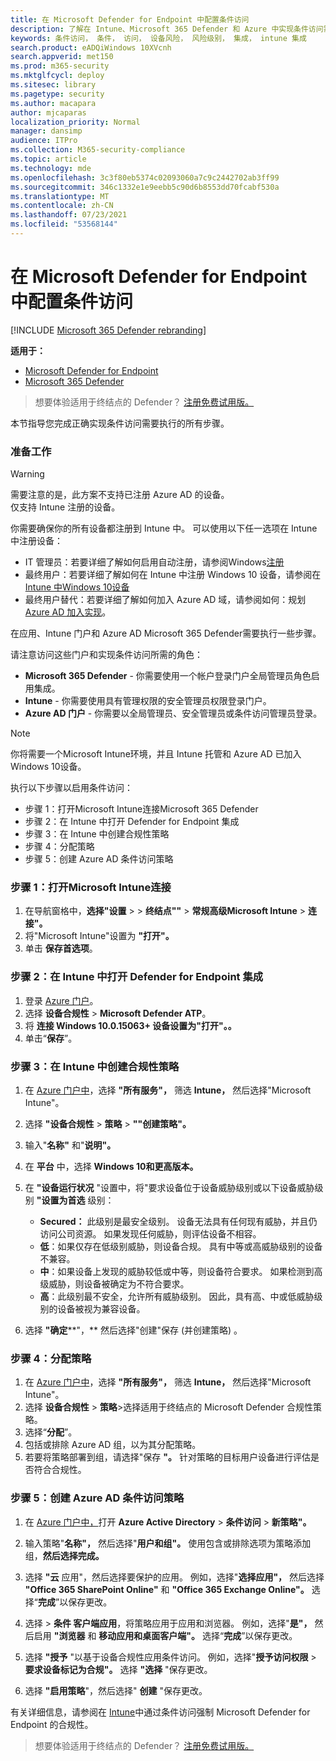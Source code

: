 ```yaml
---
title: 在 Microsoft Defender for Endpoint 中配置条件访问
description: 了解在 Intune、Microsoft 365 Defender 和 Azure 中实现条件访问需要执行的步骤
keywords: 条件访问， 条件， 访问， 设备风险， 风险级别， 集成， intune 集成
search.product: eADQiWindows 10XVcnh
search.appverid: met150
ms.prod: m365-security
ms.mktglfcycl: deploy
ms.sitesec: library
ms.pagetype: security
ms.author: macapara
author: mjcaparas
localization_priority: Normal
manager: dansimp
audience: ITPro
ms.collection: M365-security-compliance
ms.topic: article
ms.technology: mde
ms.openlocfilehash: 3c3f80eb5374c02093060a7c9c2442702ab3ff99
ms.sourcegitcommit: 346c1332e1e9eebb5c90d6b8553dd70fcabf530a
ms.translationtype: MT
ms.contentlocale: zh-CN
ms.lasthandoff: 07/23/2021
ms.locfileid: "53568144"
---
```

# <a name="configure-conditional-access-in-microsoft-defender-for-endpoint"></a>在 Microsoft Defender for Endpoint 中配置条件访问

[!INCLUDE [Microsoft 365 Defender rebranding](../../includes/microsoft-defender.md)]

**适用于：**
- [Microsoft Defender for Endpoint](https://go.microsoft.com/fwlink/p/?linkid=2154037)
- [Microsoft 365 Defender](https://go.microsoft.com/fwlink/?linkid=2118804)

>想要体验适用于终结点的 Defender？ [注册免费试用版。](https://www.microsoft.com/microsoft-365/windows/microsoft-defender-atp?ocid=docs-wdatp-assignaccess-abovefoldlink)

本节指导您完成正确实现条件访问需要执行的所有步骤。

### <a name="before-you-begin"></a>准备工作
>[!WARNING]
>需要注意的是，此方案不支持已注册 Azure AD 的设备。</br>
>仅支持 Intune 注册的设备。


你需要确保你的所有设备都注册到 Intune 中。 可以使用以下任一选项在 Intune 中注册设备：


- IT 管理员：若要详细了解如何启用自动注册，请参阅Windows[注册](/intune/windows-enroll#enable-windows-10-automatic-enrollment)
- 最终用户：若要详细了解如何在 Intune 中注册 Windows 10 设备，请参阅在[Intune 中Windows 10设备](/intune/quickstart-enroll-windows-device)
- 最终用户替代：若要详细了解如何加入 Azure AD 域，请参阅如何：规划 [Azure AD 加入实现](/azure/active-directory/devices/azureadjoin-plan)。



在应用、Intune 门户和 Azure AD Microsoft 365 Defender需要执行一些步骤。

请注意访问这些门户和实现条件访问所需的角色：
- **Microsoft 365 Defender** - 你需要使用一个帐户登录门户全局管理员角色启用集成。
- **Intune** - 你需要使用具有管理权限的安全管理员权限登录门户。 
- **Azure AD 门户** - 你需要以全局管理员、安全管理员或条件访问管理员登录。


> [!NOTE]
> 你将需要一个Microsoft Intune环境，并且 Intune 托管和 Azure AD 已加入Windows 10设备。

执行以下步骤以启用条件访问：
- 步骤 1：打开Microsoft Intune连接Microsoft 365 Defender
- 步骤 2：在 Intune 中打开 Defender for Endpoint 集成
- 步骤 3：在 Intune 中创建合规性策略
- 步骤 4：分配策略 
- 步骤 5：创建 Azure AD 条件访问策略


### <a name="step-1-turn-on-the-microsoft-intune-connection"></a>步骤 1：打开Microsoft Intune连接

1. 在导航窗格中，**选择"设置**  >    >  **终结点""**  >  **常规高级Microsoft Intune**  >  **连接"。**
2. 将"Microsoft Intune"设置为 **"打开"。**
3. 单击 **保存首选项**。


### <a name="step-2-turn-on-the-defender-for-endpoint-integration-in-intune"></a>步骤 2：在 Intune 中打开 Defender for Endpoint 集成
1. 登录 [Azure 门户](https://portal.azure.com)。
2. 选择 **设备合规性**  >  **Microsoft Defender ATP**。
3. 将 **连接 Windows 10.0.15063+ 设备设置为"打开"。。** 
4. 单击“**保存**”。


### <a name="step-3-create-the-compliance-policy-in-intune"></a>步骤 3：在 Intune 中创建合规性策略
1. 在 [Azure 门户中](https://portal.azure.com)，选择 **"所有服务"，** 筛选 **Intune，** 然后选择"Microsoft Intune"。 
2. 选择 **"设备合规性**  >  **策略**  >  **""创建策略"。**
3. 输入"**名称"** 和"**说明"。**
4. 在 **平台** 中，选择 **Windows 10和更高版本。**
5. 在 **"设备运行状况** "设置中，将"要求设备位于设备威胁级别或以下设备威胁级别 **"设置为首选** 级别：

   - **Secured：** 此级别是最安全级别。 设备无法具有任何现有威胁，并且仍访问公司资源。 如果发现任何威胁，则评估设备不相容。
   - **低**：如果仅存在低级别威胁，则设备合规。 具有中等或高威胁级别的设备不兼容。
   - **中**：如果设备上发现的威胁较低或中等，则设备符合要求。 如果检测到高级威胁，则设备被确定为不符合要求。
   - **高**：此级别最不安全，允许所有威胁级别。 因此，具有高、中或低威胁级别的设备被视为兼容设备。

6. 选择 **"确定****"，** 然后选择"创建"保存 (并创建策略) 。

### <a name="step-4-assign-the-policy"></a>步骤 4：分配策略
1. 在 [Azure 门户中](https://portal.azure.com)，选择 **"所有服务"，** 筛选 **Intune，** 然后选择"Microsoft Intune"。 
2. 选择 **设备合规性**  >  **策略**>选择适用于终结点的 Microsoft Defender 合规性策略。
3. 选择“**分配**”。
4. 包括或排除 Azure AD 组，以为其分配策略。
5. 若要将策略部署到组，请选择"保存 **"。** 针对策略的目标用户设备进行评估是否符合合规性。

### <a name="step-5-create-an-azure-ad-conditional-access-policy"></a>步骤 5：创建 Azure AD 条件访问策略
1. 在 [Azure 门户中，](https://portal.azure.com)打开 **Azure Active Directory**  >  **条件访问**  >  **新策略"。**
2. 输入策略"**名称"，** 然后选择"**用户和组"。** 使用包含或排除选项为策略添加组，**然后选择完成。**
3. 选择 **"云** 应用"，然后选择要保护的应用。 例如，选择"**选择应用"，** 然后选择 **"Office 365 SharePoint Online"** 和 **"Office 365 Exchange Online"。** 选择“**完成**”以保存更改。

4. 选择  >  **条件 客户端应用**，将策略应用于应用和浏览器。 例如，选择"**是"，** 然后启用 **"浏览器** 和 **移动应用和桌面客户端"。** 选择“**完成**”以保存更改。

5. 选择 **"授予** "以基于设备合规性应用条件访问。 例如，选择"**授予访问权限**  >  **要求设备标记为合规"。** 选择 **"选择** "保存更改。

6. 选择 **"启用策略**"，然后选择" **创建** "保存更改。

有关详细信息，请参阅在 [Intune](/intune/advanced-threat-protection)中通过条件访问强制 Microsoft Defender for Endpoint 的合规性。

>想要体验适用于终结点的 Defender？ [注册免费试用版。](https://www.microsoft.com/microsoft-365/windows/microsoft-defender-atp?ocid=docs-wdatp-conditionalaccess-belowfoldlink)
